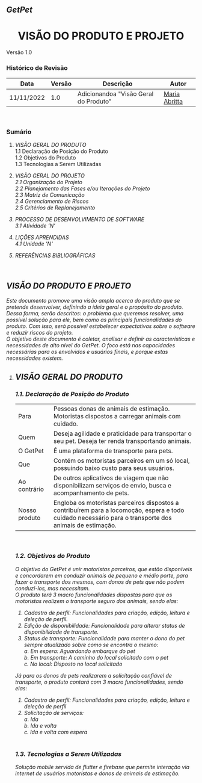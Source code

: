 ## _**GetPet**_
<h1 align="center"><b>VISÃO DO PRODUTO E PROJETO</b></h1>
Versão 1.0

<br>

### **Histórico de Revisão**

| Data | Versão | Descrição | Autor |
|------| ------ | --------- | ----- |
| 11/11/2022 | 1.0 | Adicionandoa "Visão Geral do Produto" | [Maria Abritta](https://github.com/MariaAbritta) |

<br>

### **Sumário**
 1. <em>VISÃO GERAL DO PRODUTO</em> <br>
    1.1  Declaração de Posição do Produto<br>
    1.2 Objetivos do Produto<br>
    1.3 Tecnologias a Serem Utilizadas<br>

 2. <em>VISÃO GERAL DO PROJETO<em> <br>
    2.1 Organização do Projeto<br>
    2.2 Planejamento das Fases e/ou Iterações do Projeto<br>
    2.3 Matriz de Comunicação<br>
    2.4 Gerenciamento de Riscos<br>
    2.5 Critérios de Replanejamento<br>
 
 3. <em>PROCESSO DE DESENVOLVIMENTO DE SOFTWARE<em> <br>
    3.1 Atividade ‘N’<br>

 4. <em>LIÇÕES APRENDIDAS<em> <br>
    4.1 Unidade 'N'<br>

 5. <em>REFERÊNCIAS BIBLIOGRÁFICAS<em> <br>

<br>

## **VISÃO DO PRODUTO E PROJETO**
Este documento promove uma visão ampla acerca do produto que se pretende desenvolver, definindo a ideia geral e o propósito do produto. Dessa forma, serão descritos: o problema que queremos resolver, uma possível solução para ele, bem como as principais funcionalidades do produto. Com isso, será possível estabelecer expectativas sobre o software e reduzir riscos do projeto. <br>
O objetivo deste documento é coletar, analisar e definir as características e necessidades de alto nível do GetPet. O foco está nas capacidades necessárias para os envolvidos e usuários finais, e porque estas necessidades existem.

1. ## **VISÃO GERAL DO PRODUTO**
   ### 1.1. **_Declaração de Posição do Produto_**
    |  |  | 
    |------| ------ |
    | Para | Pessoas donas de animais de estimação. Motoristas dispostos a carregar animais com cuidado.|
    | Quem | Deseja agilidade e praticidade para transportar o seu pet. Deseja ter renda transportando animais. |
    | O GetPet | É uma plataforma de transporte para pets. |
    | Que | Contém os motoristas parceiros em um só local, possuindo baixo custo para seus usuários.|
    | Ao contrário | De outros aplicativos de viagem que não disponibilizam serviços de envio, busca e acompanhamento de pets. |
    | Nosso produto | Engloba os motoristas parceiros dispostos a contribuírem para a locomoção, espera e todo cuidado necessário para o transporte dos animais de estimação. |

    <br>

   ### 1.2. **_Objetivos do Produto_**
    O objetivo do GetPet é unir motoristas parceiros, que estão disponíveis e concordarem em conduzir animais de pequeno e médio porte, para fazer o transporte dos mesmos, com donos de pets que não podem conduzi-los, mas necessitam.<br>
    O produto terá 3 macro funcionalidades dispostas para que os motoristas realizem o transporte seguro dos animais, sendo elas:
    1. Cadastro de perfil: Funcionalidades para criação, edição, leitura e deleção de perfil.
    2. Edição de disponibilidade: Funcionalidade para alterar status de disponibilidade de transporte.
    3. Status de transporte: Funcionalidade para manter o dono do pet sempre atualizado sobre como se encontra o mesmo:<br>
        a. Em espera: Aguardando embarque do pet<br>
        b. Em transporte: A caminho do local solicitado com o pet<br>
        c. No local: Disposto no local solicitado<br>

	Já para os donos de pets realizarem a solicitação confiável de transporte, o produto contará com 3 macro funcionalidades, sendo elas:
    1. Cadastro de perfil: Funcionalidades para criação, edição, leitura e deleção de perfil
    2. Solicitação de serviços:<br> 
        a. Ida<br> 
        b. Ida e volta<br> 
        c. Ida e volta com espera<br> 

    <br> 

   ### 1.3. **_Tecnologias a Serem Utilizadas_**
    Solução mobile servida de flutter e firebase que permite interação via internet de usuários motoristas e donos de animais de estimação.

